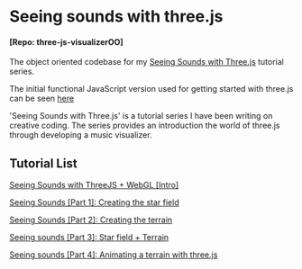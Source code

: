 # Seeing sounds with three.js
#### [Repo: three-js-visualizerOO]

The object oriented codebase for my <a href="Seeing Sounds with Three.js">Seeing Sounds with Three.js</a> tutorial series.

The initial functional JavaScript version used for getting started with three.js can be seen <a href="https://github.com/GraemeFulton/threejs-starter">here</a>

'Seeing Sounds with Three.js' is a tutorial series I have been writing on creative coding. The series provides an introduction the world of three.js through developing a music visualizer. 

## Tutorial List

<a href="http://www.graemefulton.com/writings/post/seeing-sounds-with-threejs-webgl-intro">Seeing Sounds with ThreeJS + WebGL [Intro]</a>

<a href="http://www.graemefulton.com/writings/post/seeing-sounds-part-1-creating-the-star-field">Seeing Sounds [Part 1]: Creating the star field</a>

<a href="http://www.graemefulton.com/writings/post/seeing-sounds-part-2-creating-the-terrain">Seeing Sounds [Part 2]: Creating the terrain</a>

<a href="http://www.graemefulton.com/writings/post/seeing-sounds-part-3-star-field-terrain">Seeing sounds [Part 3]: Star field + Terrain</a>

<a href="http://www.graemefulton.com/writings/post/seeing-sounds-part-4-animating-a-terrain-with-threejs">Seeing sounds [Part 4]: Animating a terrain with three.js</a>
